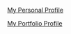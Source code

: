 [My Personal Profile](https://github.com/nurfaatihahfuad)

[My Portfolio Profile](https://nurfaatihahfuad.github.io/)
